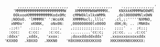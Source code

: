            ,,,,,,,,,,,,,,,,,,,,,,,    .,,,,,,,,,,,,,,,    .,,,,,,,,,,,,,,'    
         'MMMMMMMMMMMMMMMMMMMMMMW    XMMMMMMWNWMMMMX.    KNXkkKMMMMWO0WMl     
         0OkxooKMMMMMMMMMMKodx0Mc   cMMW0klxlkxWMMk     ,dol0000NMNlxOWN      
        ;NOOoO. 'lMMMMX' ':WcoXK    XMMMMocl;,lllc'    .cl,;:'''''NXMNO,      
        xNM0o'   xKNNK,   oNx0N:   ,000000000lx000O    d0K;N; .. :MNK0x       
       .;;c:'   .;;;;.    ;;;:,    ,;;;;;;;;;;;;;;.    ;;;;'  .  ;c;;;        
       :ccc:    c:cc:    :c:cc.    .........'cc:c;    ;c:cc. .. .c:cc'        
      :ddxx'   ,xddx,   'xxox:     ;doxxddxddxddx'   .xxoxxxoxxoxxddx         
     'KXX0O   .X0XXO   .XKKN0    'K0XXKKXX0XXKXXO    XKKXKKKN0XXKKXX:         
